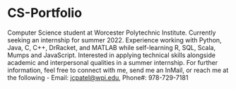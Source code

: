 # CS-Portfolio
Computer Science student at Worcester Polytechnic Institute. Currently seeking an internship for summer 2022. Experience working with Python, Java, C, C++, DrRacket, and MATLAB while self-learning R, SQL, Scala, Mumps and JavaScript. Interested in applying technical skills alongside academic and interpersonal qualities in a summer internship. For further information, feel free to connect with me, send me an InMail, or reach me at the following - Email: jcpatel@wpi.edu, Phone#: 978-729-7181
